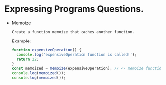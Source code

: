 # Expressing Programs Questions.

- Memoize

  ```
  Create a function memoize that caches another function.
  ```

  Example:

  ```javascript
  function expensiveOperation() {
    console.log('expensiveOperation function is called!');
    return 22;
  }
  const memoized = memoize(expensiveOperation); // <- memoize function
  console.log(memoized());
  console.log(memoized());
  ```
